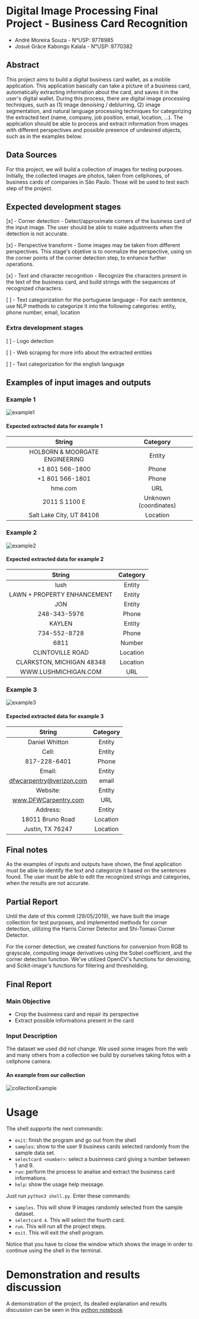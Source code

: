 # Digital Image Processing Final Project - Business Card Recognition

- André Moreira Souza - N°USP: 9778985
- Josué Grâce Kabongo Kalala - N°USP: 9770382

## Abstract

This project aims to build a digital business card wallet, as a mobile application. This application basically can take a picture of a business card, automatically extracting information about the card, and saves it in the user's digital wallet. During this process, there are digital image processing techniques, such as (1) image denoising / deblurring, (2) image segmentation, and natural language processing techniques for categorizing the extracted text (name, company, job position, email, location, ...). The application should be able to process and extract information from images with different perspectives and possible presence of undesired objects, such as in the examples below.

## Data Sources

For this project, we will build a collection of images for testing purposes. Initially, the collected images are photos, taken from cellphones, of business cards of companies in São Paulo. Those will be used to test each step of the project.

## Expected development stages

[x] - Corner detection - Detect/approximate corners of the business card of the input image. The user should be able to make adjustments when the detection is not accurate.

[x] - Perspective transform - Some images may be taken from different perspectives. This stage's objetive is to normalize the perspective, using on the corner points of the corner detection step, to enhance further operations.

[x] - Text and character recognition - Recognize the characters present in the text of the business card, and build strings with the sequences of recognized characters.

[ ] - Text categorization for the portuguese language - For each sentence, use NLP methods to categorize it into the following categories: entity, phone number, email, location

### Extra development stages

[ ] - Logo detection

[ ] - Web scraping for more info about the extracted entities

[ ] - Text categorization for the english language

## Examples of input images and outputs

### Example 1

![example1](https://d3ui957tjb5bqd.cloudfront.net/images/screenshots/products/0/5/5062/corporate-engineering-company-business-card-template-preview-3-o.jpg?1356390258)

#### Expected extracted data for example 1

| String | Category |
| :----: | :------: |
| HOLBORN & MOORGATE ENGINEERING | Entity |
| +1 801 566-1800 | Phone |
| +1 801 566-1801 | Phone |
| hme.com | URL |
| 2011 S 1100 E | Unknown (coordinates) |
| Salt Lake City, UT 84106 | Location |

### Example 2

![example2](https://www.onextrapixel.com/wp-content/uploads/2017/03/seed-envelope-business-card-1.png)

#### Expected extracted data for example 2

| String | Category |
| :----: | :------: |
| lush | Entity |
| LAWN + PROPERTY ENHANCEMENT | Entity |
| JON | Entity |
| 248-343-5976 | Phone |
| KAYLEN | Entity |
| 734-552-8728 | Phone |
| 6811| Number |
| CLINTOVILLE ROAD | Location |
| CLARKSTON, MICHIGAN 48348 | Location |
| WWW.LUSHMICHIGAN.COM | URL |

### Example 3

![example3](https://nicolenandrasy.files.wordpress.com/2011/10/back2.jpg)

#### Expected extracted data for example 3

| String | Category |
| :----: | :------: |
| Daniel Whitton | Entity |
| Cell: | Entity |
| 817-228-6401 | Phone |
| Email: | Entity |
| dfwcarpentry@verizon.com | email |
| Website: | Entity |
| www.DFWCarpentry.com| URL |
| Address: | Entity |
| 18011 Bruno Road | Location |
| Justin, TX 76247 | Location |

## Final notes

As the examples of inputs and outputs have shown, the final application must be able to identify the text and categorize it based on the sentences found. The user must be able to edit the recognized strings and categories, when the results are not accurate.

## Partial Report

Until the date of this commit (29/05/2019), we have built the image collection for test purposes, and implemented methods for corner detection, utilizing the Harris Corner Detector and Shi-Tomasi Corner Detector.

For the corner detection, we created functions for conversion from RGB to grayscale, computing image derivatives using the Sobel coefficient, and the corner detection function. We've utilized OpenCV's functions for denoising, and Scikit-image's functions for filtering and thresholding.

## Final Report

### Main Objective
  
  - Crop the businness card and repair its perspective 
  - Extract possible informations present in the card
  
### Input Description
  
  The dataset we used did not change. We used some images from the web and many others from a collection we build by ourselves taking fotos with a cellphone camera.
  
 #### An example from our collection
 
 ![collectionExample](https://github.com/andremsouza/dip-project-business-card-recognition/blob/dev/images/806022435_248014.jpg)
 
  # Usage
  The shell supports the next commands:
  - `exit`: finish the program and go out from the shell
  - `samples`: show to the user 9 business cards selected randomly from the sample data set.
  - `selectcard <number>`: select a businness card giving a number between 1 and 9.
  - `run`: perform the process to analise and extract the business card informations.
  - `help`: show the usage help message.
  
Just run `python3 shell.py`.
Enter these commands:
- `samples`. This will show 9 images randomly selected from the sample dataset.
- `selectcard 4`. This will select the fourth card.
- `run`. This will run all the project steps.
- `exit`. This will exit the shell program.

Notice that you have to close the window which shows the image in order to continue using the shell in the terminal.
 
 # Demonstration and results discussion
 
 A demonstration of the project, its deailed explanation and results discussion can be seen in this [python notebook](https://github.com/andremsouza/dip-project-business-card-recognition/blob/dev/final_report.ipynb)
 
 
 
